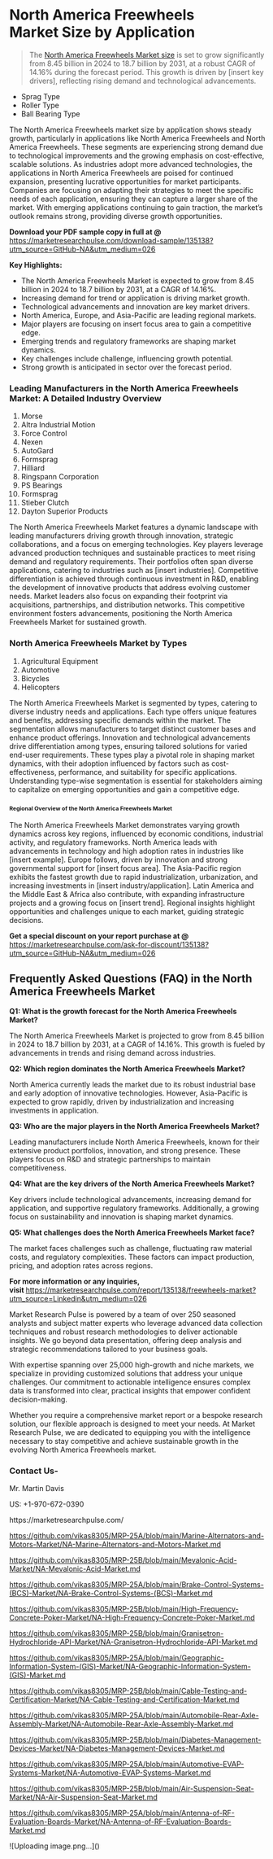 <h1>North America Freewheels Market&nbsp;Size by Application</h1><blockquote><p>The <a href="https://marketresearchpulse.com/download-sample/135138?utm_source=GitHub-NA&amp;utm_medium=026">North America Freewheels Market size</a> is set to grow significantly from 8.45 billion in 2024 to 18.7 billion by 2031, at a robust CAGR of 14.16% during the forecast period. This growth is driven by [insert key drivers], reflecting rising demand and technological advancements.</p></blockquote><ul><li>Sprag Type <li> Roller Type <li> Ball Bearing Type</li></ul><p>The North America Freewheels market size by application shows steady growth, particularly in applications like North America Freewheels and North America Freewheels. These segments are experiencing strong demand due to technological improvements and the growing emphasis on cost-effective, scalable solutions. As industries adopt more advanced technologies, the applications in North America Freewheels are poised for continued expansion, presenting lucrative opportunities for market participants. Companies are focusing on adapting their strategies to meet the specific needs of each application, ensuring they can capture a larger share of the market. With emerging applications continuing to gain traction, the market’s outlook remains strong, providing diverse growth opportunities.</p><p><strong>Download your PDF sample copy in full at @ </strong><a href="https://marketresearchpulse.com/download-sample/135138?utm_source=GitHub-NA&amp;utm_medium=026">https://marketresearchpulse.com/download-sample/135138?utm_source=GitHub-NA&amp;utm_medium=026</a></p><p><strong>Key Highlights: </strong></p><ul><li>The North America Freewheels Market is expected to grow from 8.45 billion in 2024 to 18.7 billion by 2031, at a CAGR of 14.16%.</li><li>Increasing demand for trend or application is driving market growth.</li><li>Technological advancements and innovation are key market drivers.</li><li>North America, Europe, and Asia-Pacific are leading regional markets.</li><li>Major players are focusing on insert focus area to gain a competitive edge.</li><li>Emerging trends and regulatory frameworks are shaping market dynamics.</li><li>Key challenges include challenge, influencing growth potential.</li><li>Strong growth is anticipated in sector over the forecast period.</li></ul><h3>Leading Manufacturers in the North America Freewheels Market: A Detailed Industry Overview</h3><ol><li>Morse</li><li>Altra Industrial Motion</li><li>Force Control</li><li>Nexen</li><li>AutoGard</li><li>Formsprag</li><li>Hilliard</li><li>Ringspann Corporation</li><li>PS Bearings</li><li>Formsprag</li><li>Stieber Clutch</li><li>Dayton Superior Products</li></ol><div class="flex max-w-full flex-col flex-grow"><div class="min-h-8 text-message flex w-full flex-col items-end gap-2 whitespace-normal break-words [.text-message+&amp;]:mt-5" dir="auto" data-message-author-role="assistant" data-message-id="fd8432e4-4910-450d-b182-61b7bfb0a01f" data-message-model-slug="gpt-4o"><div class="flex w-full flex-col gap-1 empty:hidden first:pt-[3px]"><div class="markdown prose w-full break-words dark:prose-invert light"><p>The North America Freewheels Market features a dynamic landscape with leading manufacturers driving growth through innovation, strategic collaborations, and a focus on emerging technologies. Key players leverage advanced production techniques and sustainable practices to meet rising demand and regulatory requirements. Their portfolios often span diverse applications, catering to industries such as [insert industries]. Competitive differentiation is achieved through continuous investment in R&amp;D, enabling the development of innovative products that address evolving customer needs. Market leaders also focus on expanding their footprint via acquisitions, partnerships, and distribution networks. This competitive environment fosters advancements, positioning the North America Freewheels Market for sustained growth.</p></div></div></div></div><h3>North America Freewheels Market by Types</h3><ol><li>Agricultural Equipment <li> Automotive <li> Bicycles <li> Helicopters</li></ol><div class="flex max-w-full flex-col flex-grow"><div class="min-h-8 text-message flex w-full flex-col items-end gap-2 whitespace-normal break-words [.text-message+&amp;]:mt-5" dir="auto" data-message-author-role="assistant" data-message-id="084470be-0bb7-4664-bddf-5156b4f41249" data-message-model-slug="gpt-4o-mini"><div class="flex w-full flex-col gap-1 empty:hidden first:pt-[3px]"><div class="markdown prose w-full break-words dark:prose-invert light"><p>The North America Freewheels Market is segmented by types, catering to diverse industry needs and applications. Each type offers unique features and benefits, addressing specific demands within the market. The segmentation allows manufacturers to target distinct customer bases and enhance product offerings. Innovation and technological advancements drive differentiation among types, ensuring tailored solutions for varied end-user requirements. These types play a pivotal role in shaping market dynamics, with their adoption influenced by factors such as cost-effectiveness, performance, and suitability for specific applications. Understanding type-wise segmentation is essential for stakeholders aiming to capitalize on emerging opportunities and gain a competitive edge.</p></div></div></div></div><h3><span style="font-size: 11px;">Regional Overview of the North America Freewheels Market</span></h3><div class="flex max-w-full flex-col flex-grow"><div class="min-h-8 text-message flex w-full flex-col items-end gap-2 whitespace-normal break-words [.text-message+&amp;]:mt-5" dir="auto" data-message-author-role="assistant" data-message-id="e9038762-ce64-4e30-91c9-9bd413514231" data-message-model-slug="gpt-4o-mini"><div class="flex w-full flex-col gap-1 empty:hidden first:pt-[3px]"><div class="markdown prose w-full break-words dark:prose-invert light"><p>The North America Freewheels Market demonstrates varying growth dynamics across key regions, influenced by economic conditions, industrial activity, and regulatory frameworks. North America leads with advancements in technology and high adoption rates in industries like [insert example]. Europe follows, driven by innovation and strong governmental support for [insert focus area]. The Asia-Pacific region exhibits the fastest growth due to rapid industrialization, urbanization, and increasing investments in [insert industry/application]. Latin America and the Middle East &amp; Africa also contribute, with expanding infrastructure projects and a growing focus on [insert trend]. Regional insights highlight opportunities and challenges unique to each market, guiding strategic decisions.</p></div></div></div></div><p><strong>Get a special discount on your report purchase at @ </strong><a href="https://marketresearchpulse.com/ask-for-discount/135138?utm_source=GitHub-NA&amp;utm_medium=026">https://marketresearchpulse.com/ask-for-discount/135138?utm_source=GitHub-NA&amp;utm_medium=026</a></p><h2>Frequently Asked Questions (FAQ) in the North America Freewheels Market</h2><p><strong>Q1: What is the growth forecast for the North America Freewheels Market?</strong></p><p>The North America Freewheels Market is projected to grow from 8.45 billion in 2024 to 18.7 billion by 2031, at a CAGR of 14.16%. This growth is fueled by advancements in trends and rising demand across industries.</p><p><strong>Q2: Which region dominates the North America Freewheels Market?</strong></p><p>North America currently leads the market due to its robust industrial base and early adoption of innovative technologies. However, Asia-Pacific is expected to grow rapidly, driven by industrialization and increasing investments in application.</p><p><strong>Q3: Who are the major players in the North America Freewheels Market?</strong></p><p>Leading manufacturers include North America Freewheels, known for their extensive product portfolios, innovation, and strong presence. These players focus on R&amp;D and strategic partnerships to maintain competitiveness.</p><p><strong>Q4: What are the key drivers of the North America Freewheels Market?</strong></p><p>Key drivers include technological advancements, increasing demand for application, and supportive regulatory frameworks. Additionally, a growing focus on sustainability and innovation is shaping market dynamics.</p><p><strong>Q5: What challenges does the North America Freewheels Market face?</strong></p><p>The market faces challenges such as challenge, fluctuating raw material costs, and regulatory complexities. These factors can impact production, pricing, and adoption rates across regions.</p><p><strong>For more information or any inquiries, visit&nbsp;</strong><a href="https://marketresearchpulse.com/report/135138/freewheels-market?utm_source=Linkedin&utm_medium=026">https://marketresearchpulse.com/report/135138/freewheels-market?utm_source=Linkedin&utm_medium=026</a></p><p>Market Research Pulse is powered by a team of over 250 seasoned analysts and subject matter experts who leverage advanced data collection techniques and robust research methodologies to deliver actionable insights. We go beyond data presentation, offering deep analysis and strategic recommendations tailored to your business goals.</p><p>With expertise spanning over 25,000 high-growth and niche markets, we specialize in providing customized solutions that address your unique challenges. Our commitment to actionable intelligence ensures complex data is transformed into clear, practical insights that empower confident decision-making.</p><p>Whether you require a comprehensive market report or a bespoke research solution, our flexible approach is designed to meet your needs. At Market Research Pulse, we are dedicated to equipping you with the intelligence necessary to stay competitive and achieve sustainable growth in the evolving North America Freewheels market.</p><h3><strong>Contact Us-</strong></h3><p>Mr. Martin Davis</p><p>US: +1-970-672-0390</p><p>https://marketresearchpulse.com/</p><p><a href="https://github.com/vikas8305/MRP-25A/blob/main/Marine-Alternators-and-Motors-Market/NA-Marine-Alternators-and-Motors-Market.md">https://github.com/vikas8305/MRP-25A/blob/main/Marine-Alternators-and-Motors-Market/NA-Marine-Alternators-and-Motors-Market.md</a></p><p><a href="https://github.com/vikas8305/MRP-25B/blob/main/Mevalonic-Acid-Market/NA-Mevalonic-Acid-Market.md">https://github.com/vikas8305/MRP-25B/blob/main/Mevalonic-Acid-Market/NA-Mevalonic-Acid-Market.md</a></p><p><a href="https://github.com/vikas8305/MRP-25A/blob/main/Brake-Control-Systems-(BCS)-Market/NA-Brake-Control-Systems-(BCS)-Market.md">https://github.com/vikas8305/MRP-25A/blob/main/Brake-Control-Systems-(BCS)-Market/NA-Brake-Control-Systems-(BCS)-Market.md</a></p><p><a href="https://github.com/vikas8305/MRP-25B/blob/main/High-Frequency-Concrete-Poker-Market/NA-High-Frequency-Concrete-Poker-Market.md">https://github.com/vikas8305/MRP-25B/blob/main/High-Frequency-Concrete-Poker-Market/NA-High-Frequency-Concrete-Poker-Market.md</a></p><p><a href="https://github.com/vikas8305/MRP-25B/blob/main/Granisetron-Hydrochloride-API-Market/NA-Granisetron-Hydrochloride-API-Market.md">https://github.com/vikas8305/MRP-25B/blob/main/Granisetron-Hydrochloride-API-Market/NA-Granisetron-Hydrochloride-API-Market.md</a></p><p><a href="https://github.com/vikas8305/MRP-25A/blob/main/Geographic-Information-System-(GIS)-Market/NA-Geographic-Information-System-(GIS)-Market.md">https://github.com/vikas8305/MRP-25A/blob/main/Geographic-Information-System-(GIS)-Market/NA-Geographic-Information-System-(GIS)-Market.md</a></p><p><a href="https://github.com/vikas8305/MRP-25B/blob/main/Cable-Testing-and-Certification-Market/NA-Cable-Testing-and-Certification-Market.md">https://github.com/vikas8305/MRP-25B/blob/main/Cable-Testing-and-Certification-Market/NA-Cable-Testing-and-Certification-Market.md</a></p><p><a href="https://github.com/vikas8305/MRP-25A/blob/main/Automobile-Rear-Axle-Assembly-Market/NA-Automobile-Rear-Axle-Assembly-Market.md">https://github.com/vikas8305/MRP-25A/blob/main/Automobile-Rear-Axle-Assembly-Market/NA-Automobile-Rear-Axle-Assembly-Market.md</a></p><p><a href="https://github.com/vikas8305/MRP-25B/blob/main/Diabetes-Management-Devices-Market/NA-Diabetes-Management-Devices-Market.md">https://github.com/vikas8305/MRP-25B/blob/main/Diabetes-Management-Devices-Market/NA-Diabetes-Management-Devices-Market.md</a></p><p><a href="https://github.com/vikas8305/MRP-25A/blob/main/Automotive-EVAP-Systems-Market/NA-Automotive-EVAP-Systems-Market.md">https://github.com/vikas8305/MRP-25A/blob/main/Automotive-EVAP-Systems-Market/NA-Automotive-EVAP-Systems-Market.md</a></p><p><a href="https://github.com/vikas8305/MRP-25B/blob/main/Air-Suspension-Seat-Market/NA-Air-Suspension-Seat-Market.md">https://github.com/vikas8305/MRP-25B/blob/main/Air-Suspension-Seat-Market/NA-Air-Suspension-Seat-Market.md</a></p><p><a href="https://github.com/vikas8305/MRP-25A/blob/main/Antenna-of-RF-Evaluation-Boards-Market/NA-Antenna-of-RF-Evaluation-Boards-Market.md">https://github.com/vikas8305/MRP-25A/blob/main/Antenna-of-RF-Evaluation-Boards-Market/NA-Antenna-of-RF-Evaluation-Boards-Market.md</a></p>
![Uploading image.png…]()
